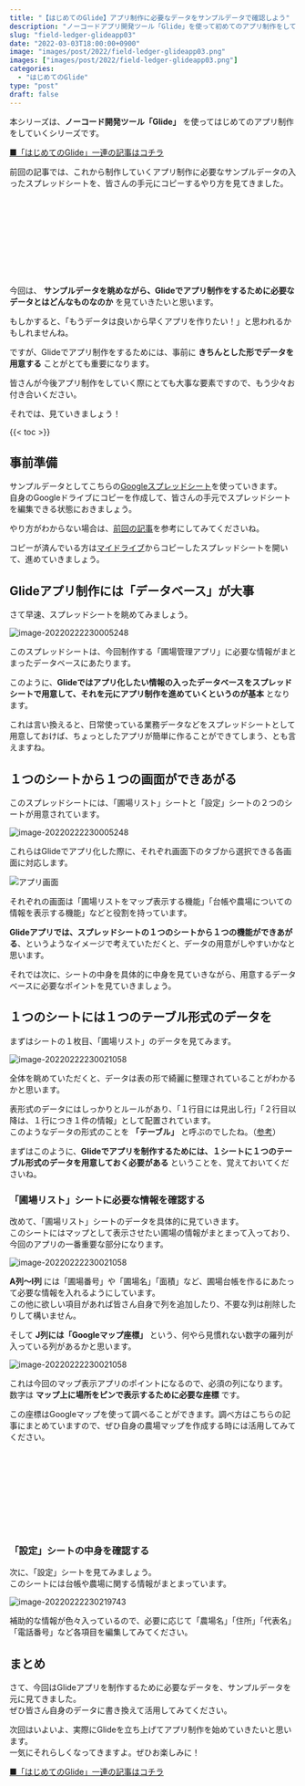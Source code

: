 ```yaml
---
title: "【はじめてのGlide】アプリ制作に必要なデータをサンプルデータで確認しよう"
description: "ノーコードアプリ開発ツール「Glide」を使って初めてのアプリ制作をしていきます。今回はGlideでアプリ制作をするために必要なデータがどんなものなのか、サンプルデータを眺めて確認してみます。"
slug: "field-ledger-glideapp03"
date: "2022-03-03T18:00:00+0900"
image: "images/post/2022/field-ledger-glideapp03.png"
images: ["images/post/2022/field-ledger-glideapp03.png"]
categories: 
  - "はじめてのGlide"
type: "post"
draft: false
---
```


本シリーズは、**ノーコード開発ツール「Glide」** を使ってはじめてのアプリ制作をしていくシリーズです。

[■「はじめてのGlide」一連の記事はコチラ](https://nouka-it.com/categories/%E3%81%AF%E3%81%98%E3%82%81%E3%81%A6%E3%81%AEglide/)

前回の記事では、これから制作していくアプリ制作に必要なサンプルデータの入ったスプレッドシートを、皆さんの手元にコピーするやり方を見てきました。

<div class="iframely-embed"><div class="iframely-responsive" style="height: 140px; padding-bottom: 0;"><a href="https://nouka-it.com/blog/2022/field-ledger-glideapp02/" data-iframely-url="//cdn.iframe.ly/api/iframe?card=small&url=https%3A%2F%2Fnouka-it.com%2Fblog%2F2022%2Ffield-ledger-glideapp02%2F&key=d9cf522df2f6cbab308f945a2b3c5555"></a></div></div><script async src="//cdn.iframe.ly/embed.js" charset="utf-8"></script>

今回は、 **サンプルデータを眺めながら、Glideでアプリ制作をするために必要なデータとはどんなものなのか** を見ていきたいと思います。

もしかすると、「もうデータは良いから早くアプリを作りたい！」と思われるかもしれませんね。

ですが、Glideでアプリ制作をするためには、事前に **きちんとした形でデータを用意する** ことがとても重要になります。  

皆さんが今後アプリ制作をしていく際にとても大事な要素ですので、もう少々お付き合いください。  

それでは、見ていきましょう！

{{< toc >}}

## 事前準備

サンプルデータとしてこちらの[Googleスプレッドシート](https://docs.google.com/spreadsheets/d/1C9FJe1HflN4jUFQ-Zo69KphSSxlzpmzQyZwayMEeUc8/edit?usp=sharing)を使っていきます。  
自身のGoogleドライブにコピーを作成して、皆さんの手元でスプレッドシートを編集できる状態におきましょう。

やり方がわからない場合は、[前回の記事](https://nouka-it.com/blog/2022/field-ledger-glideapp02/)を参考にしてみてくださいね。  

コピーが済んでいる方は[マイドライブ](https://drive.google.com/drive/u/0/my-drive)からコピーしたスプレッドシートを開いて、進めていきましょう。

## Glideアプリ制作には「データベース」が大事

さて早速、スプレッドシートを眺めてみましょう。  

![image-20220222230005248](./01.png)

このスプレッドシートは、今回制作する「圃場管理アプリ」に必要な情報がまとまったデータベースにあたります。  

このように、**Glideではアプリ化したい情報の入ったデータベースをスプレッドシートで用意して、それを元にアプリ制作を進めていくというのが基本** となります。  

これは言い換えると、日常使っている業務データなどをスプレッドシートとして用意しておけば、ちょっとしたアプリが簡単に作ることができてしまう、とも言えますね。

## １つのシートから１つの画面ができあがる

このスプレッドシートには、「圃場リスト」シートと「設定」シートの２つのシートが用意されています。  

![image-20220222230005248](./02_1.png)

これらはGlideでアプリ化した際に、それぞれ画面下のタブから選択できる各画面に対応します。

![アプリ画面](./02_2.png)

それぞれの画面は「圃場リストをマップ表示する機能」「台帳や農場についての情報を表示する機能」などと役割を持っています。

**Glideアプリでは、スプレッドシートの１つのシートから１つの機能ができあがる**、というようなイメージで考えていただくと、データの用意がしやすいかなと思います。  

それでは次に、シートの中身を具体的に中身を見ていきながら、用意するデータベースに必要なポイントを見ていきましょう。

## １つのシートには１つのテーブル形式のデータを

まずはシートの１枚目、「圃場リスト」のデータを見てみます。  

![image-20220222230021058](./03.png) 

全体を眺めていただくと、データは表の形で綺麗に整理されていることがわかるかと思います。  

表形式のデータにはしっかりとルールがあり、「１行目には見出し行」「２行目以降は、１行につき１件の情報」として配置されています。  
このようなデータの形式のことを **「テーブル」** と呼ぶのでしたね。（[参考](https://nouka-it.com/blog/2022/spreadsheet-intro03/)）

まずはこのように、**Glideでアプリを制作するためには、１シートに１つのテーブル形式のデータを用意しておく必要がある** ということを、覚えておいてくださいね。

### 「圃場リスト」シートに必要な情報を確認する

改めて、「圃場リスト」シートのデータを具体的に見ていきます。  
このシートにはマップとして表示させたい圃場の情報がまとまって入っており、今回のアプリの一番重要な部分になります。  

![image-20220222230021058](./03.png)

**A列〜I列** には「圃場番号」や「圃場名」「面積」など、圃場台帳を作るにあたって必要な情報を入れるようにしています。  
この他に欲しい項目があれば皆さん自身で列を追加したり、不要な列は削除したりして構いません。

そして **J列には「Googleマップ座標」** という、何やら見慣れない数字の羅列が入っている列があるかと思います。

![image-20220222230021058](./04.png)

これは今回のマップ表示アプリのポイントになるので、必須の列になります。  
数字は **マップ上に場所をピンで表示するために必要な座標** です。  

この座標はGoogleマップを使って調べることができます。調べ方はこちらの記事にまとめていますので、ぜひ自身の農場マップを作成する時には活用してみてください。

<div class="iframely-embed"><div class="iframely-responsive" style="height: 140px; padding-bottom: 0;"><a href="https://nouka-it.com/blog/2022/googlemap-coordinate/" data-iframely-url="//cdn.iframe.ly/api/iframe?card=small&url=https%3A%2F%2Fnouka-it.com%2Fblog%2F2022%2Fgooglemap-coordinate%2F&key=d9cf522df2f6cbab308f945a2b3c5555"></a></div></div><script async src="//cdn.iframe.ly/embed.js" charset="utf-8"></script>

### 「設定」シートの中身を確認する

次に、「設定」シートを見てみましょう。  
このシートには台帳や農場に関する情報がまとまっています。  

![image-20220222230219743](./06.png)

補助的な情報が色々入っているので、必要に応じて「農場名」「住所」「代表名」「電話番号」など各項目を編集してみてください。

## まとめ

さて、今回はGlideアプリを制作するために必要なデータを、サンプルデータを元に見てきました。  
ぜひ皆さん自身のデータに書き換えて活用してみてください。

次回はいよいよ、実際にGlideを立ち上げてアプリ制作を始めていきたいと思います。  
一気にそれらしくなってきますよ。ぜひお楽しみに！

[■「はじめてのGlide」一連の記事はコチラ](https://nouka-it.com/categories/%E3%81%AF%E3%81%98%E3%82%81%E3%81%A6%E3%81%AEglide/)